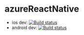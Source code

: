 # azureReactNative

- ios dev: [![Build status](https://build.appcenter.ms/v0.1/apps/db6b5cd8-ce3c-4329-aa1c-2f26a0fe61f3/branches/dev/badge)](https://appcenter.ms)
- android dev: [![Build status](https://build.appcenter.ms/v0.1/apps/ec3cb5ca-de6c-450d-9ece-2f52f1000d12/branches/dev/badge)](https://appcenter.ms)
